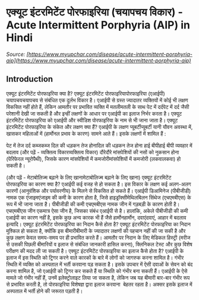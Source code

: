 # एक्यूट इंटरमिटेंट पोरफाइरिया (चयापचय विकार) - Acute Intermittent Porphyria (AIP) in Hindi
_Source: [https://www.myupchar.com/disease/acute-intermittent-porphyria-aip](https://www.myupchar.com/disease/acute-intermittent-porphyria-aip)_

## Introduction
एक्यूट इंटरमिटेंट पोरफाइरिया क्या है?
एक्यूट इंटरमिटेंट पोरफाइरियापोरफाइरिया (एआईपी) चयापचयचयापचय से संबंधित एक दुर्लभ विकार है। एआईपी से ग्रस्त ज्यादातर व्यक्तियों में कोई भी लक्षण विकसित नहीं होते हैं, लेकिन आमतौर पर प्रभावित व्यक्ति में मतलीमतली के साथ पेट में दर्दपेट में दर्द जैसी परेशानी देखी जा सकती है और इन्हीं लक्षणों के आधार पर एआईपी का इलाज निर्भर करता है। एक्यूट इंटरमिटेंट पोरफाइरिया को एआईपी और स्वीडिश पोरफाइरिया के नाम से भी जाना जाता है।
एक्यूट इंटरमिटेंट पोरफाइरिया के संकेत और लक्षण क्या हैं?
एआईपी के लक्षण प्यूबर्टीप्यूबर्टी यानी यौवन अवस्था में, खासकर महिलाओं में (हार्मोनल प्रभाव के कारण) सामने आते हैं। इसके लक्षणों में शामिल हैं :

पेट में तेज दर्द
कब्जकब्ज
दिल की धड़कन तेज होनादिल की धड़कन तेज होना
हाई बीपीहाई बीपी
व्यवहार में बदलाव (और पढ़ें - व्यक्तित्व विकारव्यक्तित्व विकार)
दौरेदौरे
मांसपेशियों की नसों को नुकसान होना (पेरिफेरल न्यूरोपैथी), जिसके कारण मांसपेशियों में कमजोरीमांसपेशियों में कमजोरी (लकवालकवा) हो सकती है।

(और पढ़ें - मेटाबोलिज्म बढ़ाने के लिए खानामेटाबोलिज्म बढ़ाने के लिए खाना)
एक्यूट इंटरमिटेंट पोरफाइरिया का कारण क्या है?
एआईपी कई वजह से हो सकता है। इस विकार के लक्षण कई अलग-अलग कारणों (आनुवंशिक और पर्यावरणीय) के मिलने से विकसित हो सकते हैं। एआईपी डिआमिनेज (पीबीजीडी) नामक एक एंजाइमएंजाइम की कमी के कारण होता है, जिसे हाइड्रॉक्सीमेथिलबिलन सिंथेज (एचएमबीएस) के रूप में भी जाना जाता है। पीबीजीडी की कमी एचएमबीएस नामक जीन में गड़बड़ी के कारण होती है।
एचएमबीएस जीन एकमात्र ऐसा जीन है, जिसका संबंध एआईपी से है। हालांकि, अकेले पीबीजीडी की कमी एआईपी का कारण नहीं है, इसके कुछ अन्य कारक भी हैं जैसे हार्मोनहार्मोन, दवाएंदवाएं, आहार में बदलाव इत्यादि।
एक्यूट इंटरमिटेंट पोरफाइरिया का निदान कैसे होता है?
एक्यूट इंटरमिटेंट पोरफाइरिया का निदान मुश्किल हो सकता है, क्योंकि इस बीमारीबीमारी के ज्यादातर लक्षणों की पहचान नहीं की जा सकी है और कुछ लक्षण केवल समय-समय पर ही प्रभावित करते हैं। आमतौर पर निदान के लिए मेडिकल हिस्ट्री (मरीज से उसकी पिछली बीमारियों व इलाज से संबंधित जानकारी हासिल करना), क्लिनिकल टेस्ट और कुछ विशेष परीक्षण की मदद ली जा सकती है।
एक्यूट इंटरमिटेंट पोरफाइरिया का इलाज कैसे होता है?
एआईपी के इलाज में इस स्थिति को ट्रिगर करने वाले कारकों के बारे में लोगों को जागरुक करना शामिल है। गंभीर स्थिति में व्यक्ति को अस्पताल में भर्ती करवाना पड़ सकता है। इसके उपचार में ऐसी दवाओं के सेवन को बंद करना शामिल है, जो एआईपी को ट्रिगर कर सकते हैं या स्थिति को गंभीर बना सकती हैं।
एआईपी के ऐसे मामले जो गंभीर नहीं हैं, उनमें इलेक्ट्रोलाइट लिया जा सकता है, लेकिन जब यह बीमारी बार-बार गंभीर रूप से प्रभावित करती है, तो पोरफाइरिया विशेषज्ञ द्वारा इलाज करवाना  बेहतर रहता है। अक्सर इसके इलाज में अस्पताल में भर्ती होने की जरूरत पड़ती है।

